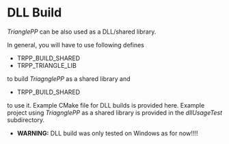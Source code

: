 # DLL Build

*TrianglePP* can be also used as a DLL/shared library. 

In general, you will have to use following defines

 - TRPP_BUILD_SHARED 
 - TRPP_TRIANGLE_LIB

 to build *TriagnglePP* as a shared library and 

  - TRPP_BUILD_SHARED

  to use it. Example CMake file for DLL builds is provided here. Example project using *TriagnglePP* as a shared library is provided in the *dllUsageTest* subdirectory.


 - **WARNING:** DLL build was only tested on Windows as for now!!!!

